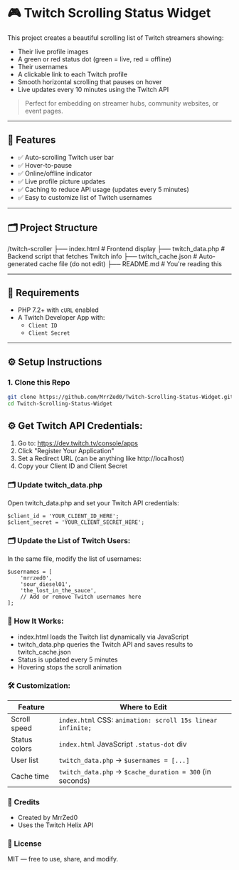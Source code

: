 # 🎮 Twitch Scrolling Status Widget

This project creates a beautiful scrolling list of Twitch streamers showing:
- Their live profile images
- A green or red status dot (green = live, red = offline)
- Their usernames
- A clickable link to each Twitch profile
- Smooth horizontal scrolling that pauses on hover
- Live updates every 10 minutes using the Twitch API

> Perfect for embedding on streamer hubs, community websites, or event pages.

---

## 🔧 Features

- ✅ Auto-scrolling Twitch user bar  
- ✅ Hover-to-pause  
- ✅ Online/offline indicator  
- ✅ Live profile picture updates  
- ✅ Caching to reduce API usage (updates every 5 minutes)  
- ✅ Easy to customize list of Twitch usernames  

---

## 🗂️ Project Structure

/twitch-scroller
├── index.html # Frontend display
├── twitch_data.php # Backend script that fetches Twitch info
├── twitch_cache.json # Auto-generated cache file (do not edit)
├── README.md # You're reading this

---

## 🔌 Requirements

- PHP 7.2+ with `cURL` enabled  
- A Twitch Developer App with:
  - `Client ID`
  - `Client Secret`

---

## ⚙️ Setup Instructions

### 1. Clone this Repo

```bash
git clone https://github.com/MrrZed0/Twitch-Scrolling-Status-Widget.git
cd Twitch-Scrolling-Status-Widget
```

## ⚙️ Get Twitch API Credentials:
1) Go to: https://dev.twitch.tv/console/apps
2) Click "Register Your Application"
3) Set a Redirect URL (can be anything like http://localhost)
4) Copy your Client ID and Client Secret

### 🗂️ Update twitch_data.php
Open twitch_data.php and set your Twitch API credentials:
```
$client_id = 'YOUR_CLIENT_ID_HERE';
$client_secret = 'YOUR_CLIENT_SECRET_HERE';
```

### 🗂️ Update the List of Twitch Users:
In the same file, modify the list of usernames:
```
$usernames = [
    'mrrzed0',
    'sour_diesel01',
    'the_lost_in_the_sauce',
    // Add or remove Twitch usernames here
];
```

### 🧠 How It Works:
- index.html loads the Twitch list dynamically via JavaScript
- twitch_data.php queries the Twitch API and saves results to twitch_cache.json
- Status is updated every 5 minutes
- Hovering stops the scroll animation


### 🛠 Customization:
| Feature       | Where to Edit                                              |
| ------------- | ---------------------------------------------------------- |
| Scroll speed  | `index.html` CSS: `animation: scroll 15s linear infinite;` |
| Status colors | `index.html` JavaScript `.status-dot` div                  |
| User list     | `twitch_data.php` → `$usernames = [...]`                   |
| Cache time    | `twitch_data.php` → `$cache_duration = 300` (in seconds)   |


### 🙌 Credits
- Created by MrrZed0
- Uses the Twitch Helix API


### 📜 License
MIT — free to use, share, and modify.
